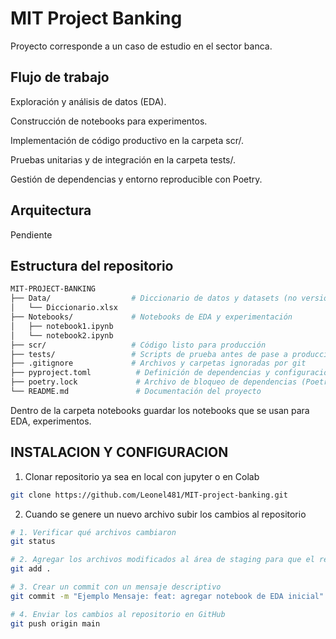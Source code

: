 # MIT Project Banking

Proyecto corresponde a un caso de estudio en el sector banca.

## Flujo de trabajo

Exploración y análisis de datos (EDA).

Construcción de notebooks para experimentos.

Implementación de código productivo en la carpeta scr/.

Pruebas unitarias y de integración en la carpeta tests/.

Gestión de dependencias y entorno reproducible con Poetry.

## Arquitectura

Pendiente

## Estructura del repositorio

```bash
MIT-PROJECT-BANKING
├── Data/                  # Diccionario de datos y datasets (no versionados)
│   └── Diccionario.xlsx
├── Notebooks/             # Notebooks de EDA y experimentación
│   ├── notebook1.ipynb
│   └── notebook2.ipynb
├── scr/                   # Código listo para producción
├── tests/                 # Scripts de prueba antes de pase a producción
├── .gitignore             # Archivos y carpetas ignoradas por git
├── pyproject.toml          # Definición de dependencias y configuración del proyecto
├── poetry.lock             # Archivo de bloqueo de dependencias (Poetry)
└── README.md               # Documentación del proyecto
```
Dentro de la carpeta notebooks guardar los notebooks que se usan para EDA, experimentos.

## INSTALACION Y CONFIGURACION

1. Clonar repositorio ya sea en local con jupyter o en Colab

```bash
git clone https://github.com/Leonel481/MIT-project-banking.git
```

2. Cuando se genere un nuevo archivo subir los cambios al repositorio

```bash
# 1. Verificar qué archivos cambiaron
git status

# 2. Agregar los archivos modificados al área de staging para que el repo rastree nuevos archivos
git add .

# 3. Crear un commit con un mensaje descriptivo
git commit -m "Ejemplo Mensaje: feat: agregar notebook de EDA inicial"

# 4. Enviar los cambios al repositorio en GitHub
git push origin main
```
